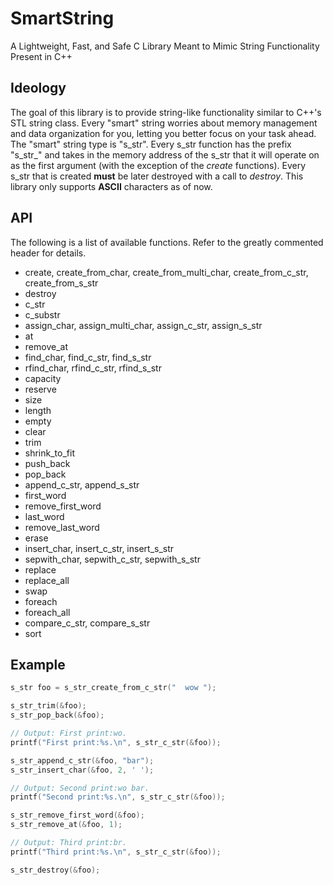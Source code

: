 # SmartString
A Lightweight, Fast, and Safe C Library Meant to Mimic String Functionality Present in C++ 


## Ideology
The goal of this library is to provide string-like functionality similar to C++'s STL string class.  Every "smart" string worries about memory management and data organization for you, letting you better focus on your task ahead.  The "smart" string type is "s_str".  Every s_str function has the prefix "s_str\_" and takes in the memory address of the s_str that it will operate on as the first argument (with the exception of the *create* functions).  Every s_str that is created **must** be later destroyed with a call to *destroy*.  This library only supports **ASCII** characters as of now.


## API
The following is a list of available functions. Refer to the greatly commented header for details.
- create, create_from_char, create_from_multi_char, create_from_c_str, create_from_s_str
- destroy
- c_str
- c_substr
- assign_char, assign_multi_char, assign_c_str, assign_s_str
- at
- remove_at
- find_char, find_c_str, find_s_str
- rfind_char, rfind_c_str, rfind_s_str
- capacity
- reserve
- size
- length
- empty
- clear
- trim
- shrink_to_fit
- push_back
- pop_back
- append_c_str, append_s_str
- first_word
- remove_first_word
- last_word
- remove_last_word
- erase
- insert_char, insert_c_str, insert_s_str
- sepwith_char, sepwith_c_str, sepwith_s_str
- replace
- replace_all
- swap
- foreach
- foreach_all
- compare_c_str, compare_s_str
- sort


## Example
```C
s_str foo = s_str_create_from_c_str("  wow ");

s_str_trim(&foo);
s_str_pop_back(&foo);

// Output: First print:wo.
printf("First print:%s.\n", s_str_c_str(&foo));

s_str_append_c_str(&foo, "bar");
s_str_insert_char(&foo, 2, ' ');

// Output: Second print:wo bar.
printf("Second print:%s.\n", s_str_c_str(&foo));

s_str_remove_first_word(&foo);
s_str_remove_at(&foo, 1); 

// Output: Third print:br.
printf("Third print:%s.\n", s_str_c_str(&foo));

s_str_destroy(&foo);

```
